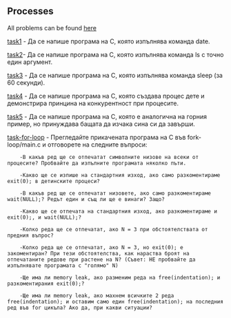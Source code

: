 ## Processes

All problems can be found [here](https://github.com/avelin/fmi-os/tree/master/sample_code/07.c.processes)


[task1](https://github.com/marinadabova/Operating_Systems/tree/main/C/exercises/02_processes/task1) - Да се напише програма на C, която изпълнява команда date.

[task2](https://github.com/marinadabova/Operating_Systems/tree/main/C/exercises/02_processes/task2)- Да се напише програма на C, която изпълнява команда ls с точно един аргумент.
    
[task3](https://github.com/marinadabova/Operating_Systems/tree/main/C/exercises/02_processes/task3) - Да се напише програма на C, която изпълнява команда sleep (за 60 секунди).

[task4](https://github.com/marinadabova/Operating_Systems/tree/main/C/exercises/02_processes/task4) - Да се напише програма на C, която създава процес дете и демонстрира принцина на конкурентност при процесите.

[task5](https://github.com/marinadabova/Operating_Systems/tree/main/C/exercises/02_processes/task5) - Да се напише програма на C, която е аналогична на горния пример, но принуждава бащата да изчака сина си да завърши.

[task-for-loop](https://github.com/marinadabova/Operating_Systems/tree/main/C/exercises/02_processes/task-for-loop) - Прегледайте прикачената програма на C във fork-loop/main.c и отговорете на следните въпроси:

        -В какъв ред ще се отпечатат символните низове на всеки от процесите? Пробвайте да изпълните програмата няколко пъти.

        -Какво ще се изпише на стандартния изход, ако само разкоментираме exit(0); в детинските процеси?

        -В какъв ред ще се отпечатат низовете, ако само разкоментираме wait(NULL);? Редът един и същ ли ще е винаги? Защо?

        -Какво ще се отпечата на стандартния изход, ако разкоментираме и exit(0);, и wait(NULL);?

        -Колко реда ще се отпечатат, ако N = 3 при обстоятелствата от предния въпрос?

        -Колко реда ще се отпечатат, ако N = 3, но exit(0); е закоментиран? При тези обстоятелства, как нараства броят на отпечатаните редове при растене на N? (Съвет: НЕ пробвайте да изпълнявате програмата с "голямо" N)

        -Ще има ли memory leak, ако разменим реда на free(indentation); и разкоментирания exit(0);?

        -Ще има ли memory leak, ако махнем всичките 2 реда free(indentation); и оставим само един free(indentation); на последния ред във for цикъла? Ако да, при какви ситуации?
